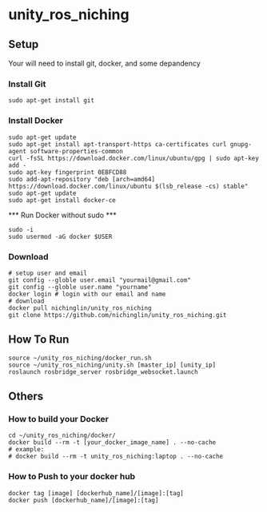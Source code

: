 # unity_ros_niching

## Setup

Your will need to install git, docker, and some depandency

### Install Git
```
sudo apt-get install git
```
### Install Docker
```
sudo apt-get update
sudo apt-get install apt-transport-https ca-certificates curl gnupg-agent software-properties-common
curl -fsSL https://download.docker.com/linux/ubuntu/gpg | sudo apt-key add -
sudo apt-key fingerprint 0EBFCD88
sudo add-apt-repository "deb [arch=amd64] https://download.docker.com/linux/ubuntu $(lsb_release -cs) stable"
sudo apt-get update
sudo apt-get install docker-ce
```
*** Run Docker without sudo ***
```
sudo -i
sudo usermod -aG docker $USER
```

### Download
```
# setup user and email
git config --globle user.email "yourmail@gmail.com"
git config --globle user.name "yourname"
docker login # login with our email and name
# download
docker pull nichinglin/unity_ros_niching
git clone https://github.com/nichinglin/unity_ros_niching.git
```

## How To Run
```
source ~/unity_ros_niching/docker_run.sh
source ~/unity_ros_niching/unity.sh [master_ip] [unity_ip]
roslaunch rosbridge_server rosbridge_websocket.launch
```

## Others

### How to build your Docker
```
cd ~/unity_ros_niching/docker/
docker build --rm -t [your_docker_image_name] . --no-cache
# example:
# docker build --rm -t unity_ros_niching:laptop . --no-cache
```
### How to Push to your docker hub
```
docker tag [image] [dockerhub_name]/[image]:[tag]
docker push [dockerhub_name]/[image]:[tag]
```
